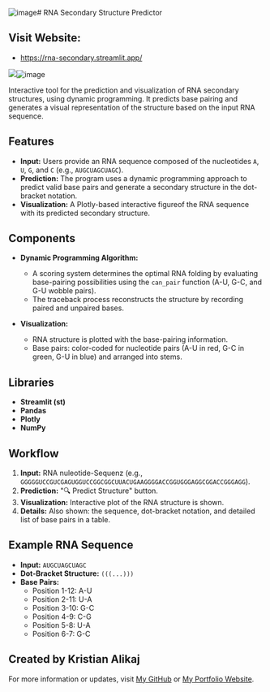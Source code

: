 ![image](https://github.com/user-attachments/assets/a56cb5c1-57c0-4f27-ac16-e7267c4dbd1f)# RNA Secondary Structure Predictor

## Visit Website:
- https://rna-secondary.streamlit.app/

<img src="blob:chrome-untrusted://media-app/7cdcde57-db14-41ef-bd44-69f9502a0617" />![image](https://github.com/user-attachments/assets/c512742a-50bc-4a82-9cb0-15f91413680b)


Interactive tool for the prediction and visualization of RNA secondary structures, using dynamic programming. It predicts base pairing and generates a visual representation of the structure based on the input RNA sequence.

## Features

- **Input:** Users provide an RNA sequence composed of the nucleotides `A`, `U`, `G`, and `C` (e.g., `AUGCUAGCUAGC`).
- **Prediction:** The program uses a dynamic programming approach to predict valid base pairs and generate a secondary structure in the dot-bracket notation.
- **Visualization:** A Plotly-based interactive figureof the RNA sequence with its predicted secondary structure.

## Components

- **Dynamic Programming Algorithm:** 
    - A scoring system determines the optimal RNA folding by evaluating base-pairing possibilities using the `can_pair` function (A-U, G-C, and G-U wobble pairs).
    - The traceback process reconstructs the structure by recording paired and unpaired bases.

- **Visualization:** 
    - RNA structure is plotted with the base-pairing information.
    - Base pairs: color-coded for nucleotide pairs (A-U in red, G-C in green, G-U in blue) and arranged into stems.

## Libraries 

- **Streamlit (st)**
- **Pandas**
- **Plotly**
- **NumPy**

## Workflow

1. **Input:** RNA nuleotide-Sequenz (e.g., `GGGGGUCCGUCGAGUGGUCCGGCGGCUUACUGAAGGGGACCGGUGGGAGGCGGACCGGGAGG`).
2. **Prediction:**  "🔍 Predict Structure" button.
3. **Visualization:** Interactive plot of the RNA structure is shown.
4. **Details:** Also shown: the sequence, dot-bracket notation, and detailed list of base pairs in a table.


## Example RNA Sequence

- **Input:** `AUGCUAGCUAGC`
- **Dot-Bracket Structure:** `(((...)))`
- **Base Pairs:** 
  - Position 1-12: A-U
  - Position 2-11: U-A
  - Position 3-10: G-C
  - Position 4-9: C-G
  - Position 5-8: U-A
  - Position 6-7: G-C

## Created by Kristian Alikaj

For more information or updates, visit [My GitHub](https://github.com/kris96tian) or [My Portfolio Website](https://kris96tian.github.io/).
